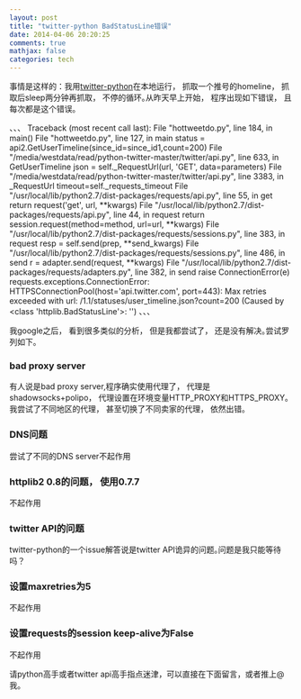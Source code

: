 ```yaml
---
layout: post
title: "twitter-python BadStatusLine错误"
date: 2014-04-06 20:20:25
comments: true
mathjax: false
categories: tech
---
```

事情是这样的：我用[twitter-python](https://github.com/bear/python-twitter)在本地运行， 抓取一个推号的homeline， 抓取后sleep两分钟再抓取， 不停的循环｡从昨天早上开始， 程序出现如下错误， 且每次都是这个错误｡

<!--more-->

、、、
Traceback (most recent call last):
  File "hottweetdo.py", line 184, in <module>
    main()
  File "hottweetdo.py", line 127, in main
    status = api2.GetUserTimeline(since_id=since_id1,count=200)
  File "/media/westdata/read/python-twitter-master/twitter/api.py", line 633, in GetUserTimeline
    json = self._RequestUrl(url, 'GET', data=parameters)
  File "/media/westdata/read/python-twitter-master/twitter/api.py", line 3383, in _RequestUrl
    timeout=self._requests_timeout
  File "/usr/local/lib/python2.7/dist-packages/requests/api.py", line 55, in get
    return request('get', url, **kwargs)
  File "/usr/local/lib/python2.7/dist-packages/requests/api.py", line 44, in request
    return session.request(method=method, url=url, **kwargs)
  File "/usr/local/lib/python2.7/dist-packages/requests/sessions.py", line 383, in request
    resp = self.send(prep, **send_kwargs)
  File "/usr/local/lib/python2.7/dist-packages/requests/sessions.py", line 486, in send
    r = adapter.send(request, **kwargs)
  File "/usr/local/lib/python2.7/dist-packages/requests/adapters.py", line 382, in send
    raise ConnectionError(e)
requests.exceptions.ConnectionError: HTTPSConnectionPool(host='api.twitter.com', port=443): Max retries exceeded with url: /1.1/statuses/user_timeline.json?count=200 (Caused by <class 'httplib.BadStatusLine'>: '')
、、、

我google之后， 看到很多类似的分析， 但是我都尝试了， 还是没有解决｡尝试罗列如下｡

### bad proxy server
有人说是bad proxy server,程序确实使用代理了， 代理是shadowsocks+polipo， 代理设置在环境变量HTTP_PROXY和HTTPS_PROXY｡我尝试了不同地区的代理， 甚至切换了不同卖家的代理， 依然出错｡

### DNS问题
尝试了不同的DNS server不起作用

###  httplib2 0.8的问题， 使用0.7.7
不起作用

###  twitter API的问题
twitter-python的一个issue解答说是twitter API诡异的问题｡问题是我只能等待吗？

### 设置maxretries为5
不起作用

### 设置requests的session keep-alive为False
不起作用

请python高手或者twitter api高手指点迷津，可以直接在下面留言，或者推上@我。
